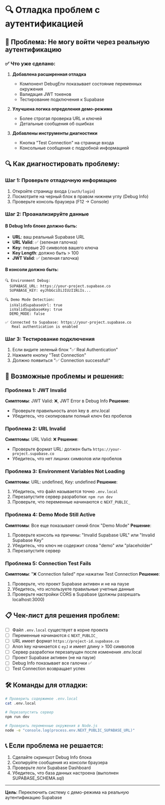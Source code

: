 # 🔍 Отладка проблем с аутентификацией

## 🎯 Проблема: Не могу войти через реальную аутентификацию

### ✅ Что уже сделано:

1. **Добавлена расширенная отладка**
   - Компонент DebugEnv показывает состояние переменных окружения
   - Валидация JWT токенов
   - Тестирование подключения к Supabase

2. **Улучшена логика определения демо-режима**
   - Более строгая проверка URL и ключей
   - Детальные сообщения об ошибках

3. **Добавлены инструменты диагностики**
   - Кнопка "Test Connection" на странице входа
   - Консольные сообщения с подробной информацией

## 🔍 Как диагностировать проблему:

### Шаг 1: Проверьте отладочную информацию
1. Откройте страницу входа (`/auth/login`)
2. Посмотрите на черный блок в правом нижнем углу (Debug Info)
3. Проверьте консоль браузера (F12 → Console)

### Шаг 2: Проанализируйте данные

#### В Debug Info блоке должно быть:
- **URL**: ваш реальный Supabase URL
- **URL Valid**: ✅ (зеленая галочка)
- **Key**: первые 20 символов вашего ключа
- **Key Length**: должно быть > 100
- **JWT Valid**: ✅ (зеленая галочка)

#### В консоли должно быть:
```
🔍 Environment Debug:
  SUPABASE_URL: https://your-project.supabase.co
  SUPABASE_KEY: eyJhbGciOiJIUzI1NiIs...

🔍 Demo Mode Detection:
  isValidSupabaseUrl: true
  isValidSupabaseKey: true
  DEMO_MODE: false

✅ Connected to Supabase: https://your-project.supabase.co
   Real authentication is enabled
```

### Шаг 3: Тестирование подключения
1. Если видите зеленый блок "✅ Real Authentication"
2. Нажмите кнопку "Test Connection"
3. Должно появиться "✅ Connection successful!"

## 🚨 Возможные проблемы и решения:

### Проблема 1: JWT Invalid
**Симптомы**: JWT Valid: ❌, JWT Error в Debug Info
**Решение**: 
- Проверьте правильность anon key в .env.local
- Убедитесь, что скопировали полный ключ без пробелов

### Проблема 2: URL Invalid  
**Симптомы**: URL Valid: ❌
**Решение**:
- Проверьте формат URL: должен быть `https://your-project.supabase.co`
- Убедитесь, что нет лишних символов или пробелов

### Проблема 3: Environment Variables Not Loading
**Симптомы**: URL: undefined, Key: undefined
**Решение**:
1. Убедитесь, что файл называется точно `.env.local`
2. Перезапустите сервер разработки: `npm run dev`
3. Проверьте, что переменные начинаются с `NEXT_PUBLIC_`

### Проблема 4: Demo Mode Still Active
**Симптомы**: Все еще показывает синий блок "Demo Mode"
**Решение**:
1. Проверьте консоль на причины: "Invalid Supabase URL" или "Invalid Supabase Key"
2. Убедитесь, что ключ не содержит слова "demo" или "placeholder"
3. Перезапустите сервер

### Проблема 5: Connection Test Fails
**Симптомы**: "❌ Connection failed" при нажатии Test Connection
**Решение**:
1. Проверьте, что проект Supabase активен и не на паузе
2. Убедитесь, что используете правильные учетные данные
3. Проверьте настройки CORS в Supabase (должны разрешать localhost:3000)

## 📋 Чек-лист для решения проблем:

- [ ] Файл `.env.local` существует в корне проекта
- [ ] Переменные начинаются с `NEXT_PUBLIC_`
- [ ] URL имеет формат `https://project-id.supabase.co`
- [ ] Anon key начинается с `eyJ` и имеет длину > 100 символов
- [ ] Сервер разработки перезапущен после изменения .env.local
- [ ] Проект Supabase активен (не на паузе)
- [ ] Debug Info показывает все галочки ✅
- [ ] Test Connection возвращает успех

## 🛠️ Команды для отладки:

```bash
# Проверить содержимое .env.local
cat .env.local

# Перезапустить сервер
npm run dev

# Проверить переменные окружения в Node.js
node -e "console.log(process.env.NEXT_PUBLIC_SUPABASE_URL)"
```

## 📞 Если проблема не решается:

1. Сделайте скриншот Debug Info блока
2. Скопируйте сообщения из консоли браузера
3. Проверьте логи Supabase Dashboard
4. Убедитесь, что база данных настроена (выполнен SUPABASE_SCHEMA.sql)

---

**Цель**: Переключить систему с демо-режима на реальную аутентификацию Supabase
